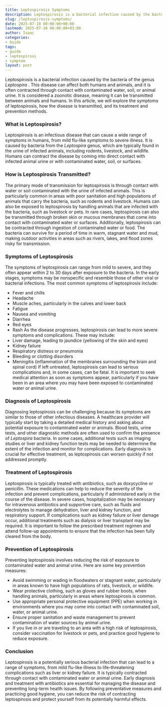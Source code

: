 ```yaml
---
title: Leptospirosis Symptoms
description: Leptospirosis is a bacterial infection caused by the bacteria of the genus Leptospira . This disease can affect both humans and animals, and it is often...
slug: /leptospirosis-symptoms/
date: 2025-07-10 00:00:00+00:00
lastmod: 2025-07-10 00:00:00+03:00
author: Isaac
categories:
- Guide
tags:
- guide
- leptospirosi
- symptom
layout: post
---
```

Leptospirosis is a bacterial infection caused by the bacteria of the genus
*Leptospira*
. This disease can affect both humans and animals, and it is often contracted through contact with contaminated water, soil, or animal urine. It is considered a zoonotic disease, meaning it can be transmitted between animals and humans. In this article, we will explore the symptoms of leptospirosis, how the disease is transmitted, and its treatment and prevention methods.
### What is Leptospirosis?
Leptospirosis is an infectious disease that can cause a wide range of symptoms in humans, from mild flu-like symptoms to severe illness. It is caused by bacteria from the
*Leptospira*
genus, which are typically found in the urine of infected animals, including rodents, livestock, and wildlife. Humans can contract the disease by coming into direct contact with infected animal urine or with contaminated water, soil, or surfaces.
### How is Leptospirosis Transmitted?
The primary mode of transmission for leptospirosis is through contact with water or soil contaminated with the urine of infected animals. This is particularly common in areas with poor sanitation and high populations of animals that carry the bacteria, such as rodents and livestock. Humans can also be exposed to leptospirosis by handling animals that are infected with the bacteria, such as livestock or pets.
In rare cases, leptospirosis can also be transmitted through broken skin or mucous membranes that come into contact with contaminated water or surfaces. Additionally, leptospirosis can be contracted through ingestion of contaminated water or food. The bacteria can survive for a period of time in warm, stagnant water and mud, making outdoor activities in areas such as rivers, lakes, and flood zones risky for transmission.
### Symptoms of Leptospirosis
The symptoms of leptospirosis can range from mild to severe, and they often appear within 2 to 30 days after exposure to the bacteria. In the early stages, symptoms may be nonspecific and resemble those of other viral or bacterial infections. The most common symptoms of leptospirosis include:
- Fever and chills
- Headache
- Muscle aches, particularly in the calves and lower back
- Fatigue
- Nausea and vomiting
- Diarrhea
- Red eyes
- Rash
As the disease progresses, leptospirosis can lead to more severe symptoms and complications. These may include:
- Liver damage, leading to jaundice (yellowing of the skin and eyes)
- Kidney failure
- Respiratory distress or pneumonia
- Bleeding or clotting disorders
- Meningitis (inflammation of the membranes surrounding the brain and spinal cord)
If left untreated, leptospirosis can lead to serious complications and, in some cases, can be fatal. It is important to seek medical attention as soon as symptoms appear, particularly if you have been in an area where you may have been exposed to contaminated water or animal urine.
### Diagnosis of Leptospirosis
Diagnosing leptospirosis can be challenging because its symptoms are similar to those of other infectious diseases. A healthcare provider will typically start by taking a detailed medical history and asking about potential exposure to contaminated water or animals. Blood tests, urine tests, and other diagnostic methods are often used to confirm the presence of
*Leptospira*
bacteria.
In some cases, additional tests such as imaging studies or liver and kidney function tests may be needed to determine the extent of the infection and monitor for complications. Early diagnosis is crucial for effective treatment, as leptospirosis can worsen quickly if not addressed promptly.
### Treatment of Leptospirosis
Leptospirosis is typically treated with antibiotics, such as doxycycline or penicillin. These medications can help to reduce the severity of the infection and prevent complications, particularly if administered early in the course of the disease. In severe cases, hospitalization may be necessary for intravenous antibiotics and supportive care, such as fluids and electrolytes to manage dehydration, liver and kidney function, and respiratory support.
If complications such as kidney failure or liver damage occur, additional treatments such as dialysis or liver transplant may be required. It is important to follow the prescribed treatment regimen and attend follow-up appointments to ensure that the infection has been fully cleared from the body.
### Prevention of Leptospirosis
Preventing leptospirosis involves reducing the risk of exposure to contaminated water and animal urine. Here are some key prevention measures:
- Avoid swimming or wading in floodwaters or stagnant water, particularly in areas known to have high populations of rats, livestock, or wildlife.
- Wear protective clothing, such as gloves and rubber boots, when handling animals, particularly in areas where leptospirosis is common.
- Use appropriate personal protective equipment (PPE) when working in environments where you may come into contact with contaminated soil, water, or animal urine.
- Ensure proper sanitation and waste management to prevent contamination of water sources by animal urine.
- If you live in or are traveling to an area with a high risk of leptospirosis, consider vaccination for livestock or pets, and practice good hygiene to reduce exposure.
### Conclusion
Leptospirosis is a potentially serious bacterial infection that can lead to a range of symptoms, from mild flu-like illness to life-threatening complications such as liver or kidney failure. It is typically contracted through contact with contaminated water or animal urine. Early diagnosis and treatment with antibiotics are essential for managing the disease and preventing long-term health issues. By following preventative measures and practicing good hygiene, you can reduce the risk of contracting leptospirosis and protect yourself from its potentially harmful effects.
